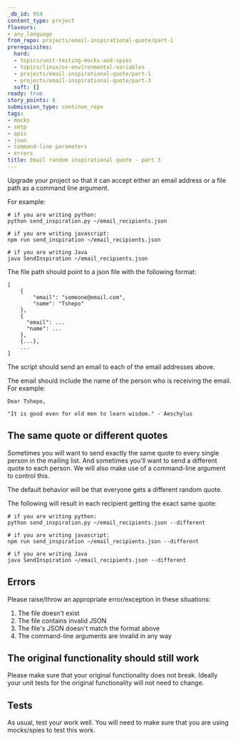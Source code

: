 ```yaml
---
_db_id: 954
content_type: project
flavours:
- any_language
from_repo: projects/email-inspirational-quote/part-1
prerequisites:
  hard:
  - topics/unit-testing-mocks-and-spies
  - topics/linux/os-environmental-variables
  - projects/email-inspirational-quote/part-1
  - projects/email-inspirational-quote/part-3
  soft: []
ready: true
story_points: 8
submission_type: continue_repo
tags:
- mocks
- smtp
- apis
- json
- command-line parameters
- errors
title: Email random inspirational quote - part 3
---
```


Upgrade your project so that it can accept either an email address or a file path as a command line argument.

For example:

```
# if you are writing python:
python send_inspiration.py ~/email_recipients.json

# if you are writing javascript:
npm run send_inspiration ~/email_recipients.json

# if you are writing Java 
java SendInspiration ~/email_recipients.json
```

The file path should point to a json file with the following format:

```
[
    {
        "email": "someone@email.com",
        "name": "Tshepo"
    },
    {
      "email": ...
      "name": ...
    },
    {...},
    ...
]
```

The script should send an email to each of the email addresses above. 

The email should include the name of the person who is receiving the email. For example:

```
Dear Tshepo,

"It is good even for old men to learn wisdom." - Aeschylus
```

## The same quote or different quotes

Sometimes you will want to send exactly the same quote to every single person in the mailing list. And sometimes you'll want to send a different quote to each person. We will also make use of a command-line argument to control this.

The default behavior will be that everyone gets a different random quote.

The following will result in each recipient getting the exact same quote:

```
# if you are writing python:
python send_inspiration.py ~/email_recipients.json --different

# if you are writing javascript:
npm run send_inspiration ~/email_recipients.json --different

# if you are writing Java 
java SendInspiration ~/email_recipients.json --different
```

## Errors

Please raise/throw an appropriate error/exception in these situations:

1. The file doesn't exist
2. The file contains invalid JSON
3. The file's JSON doesn't match the format above
4. The command-line arguments are invalid in any way 

## The original functionality should still work

Please make sure that your original functionality does not break. Ideally your unit tests for the original functionality will not need to change.

## Tests

As usual, test your work well. You will need to make sure that you are using mocks/spies to test this work.